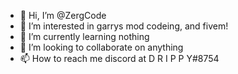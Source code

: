 - 👋 Hi, I’m @ZergCode
- 👀 I’m interested in garrys mod codeing, and fivem!
- 🌱 I’m currently learning nothing
- 💞️ I’m looking to collaborate on anything
- 📫 How to reach me discord at D R I P P Y#8754

<!---
ZergCode/ZergCode is a ✨ special ✨ repository because its `README.md` (this file) appears on your GitHub profile.
You can click the Preview link to take a look at your changes.
--->
